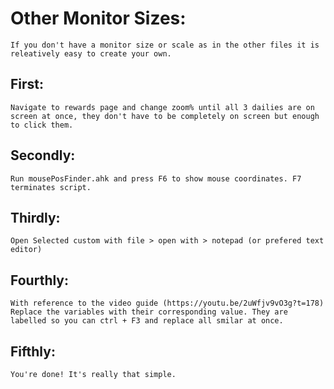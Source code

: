 # Other Monitor Sizes:
	If you don't have a monitor size or scale as in the other files it is releatively easy to create your own.

## First: 
	Navigate to rewards page and change zoom% until all 3 dailies are on screen at once, they don't have to be completely on screen but enough to click them.

## Secondly:
	Run mousePosFinder.ahk and press F6 to show mouse coordinates. F7 terminates script.

## Thirdly:
	Open Selected custom with file > open with > notepad (or prefered text editor)
	
## Fourthly:
	With reference to the video guide (https://youtu.be/2uWfjv9vO3g?t=178)
	Replace the variables with their corresponding value. They are labelled so you can ctrl + F3 and replace all smilar at once.

## Fifthly:
	You're done! It's really that simple.
